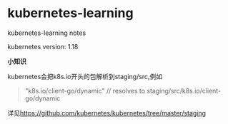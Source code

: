# kubernetes-learning

kubernetes-learning notes 

kubernetes version: 1.18

**小知识**

kubernetes会把k8s.io开头的包解析到staging/src,例如
>"k8s.io/client-go/dynamic" // resolves to staging/src/k8s.io/client-go/dynamic

详见<https://github.com/kubernetes/kubernetes/tree/master/staging>